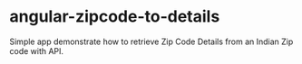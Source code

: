 # angular-zipcode-to-details
Simple app demonstrate how to retrieve Zip Code Details from an Indian Zip code with API.
